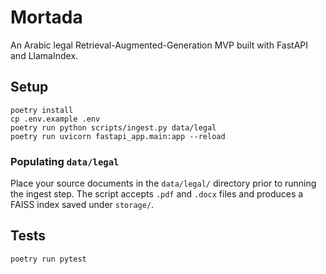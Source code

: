 # Mortada

An Arabic legal Retrieval-Augmented-Generation MVP built with FastAPI and LlamaIndex.

## Setup

```
poetry install
cp .env.example .env
poetry run python scripts/ingest.py data/legal
poetry run uvicorn fastapi_app.main:app --reload
```

### Populating `data/legal`

Place your source documents in the `data/legal/` directory prior to running the
ingest step. The script accepts `.pdf` and `.docx` files and produces a FAISS
index saved under `storage/`.

## Tests

```
poetry run pytest
```


